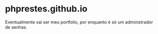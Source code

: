 # phprestes.github.io
Eventualmente vai ser meu portfolio, por enquanto é só um administrador de senhas.
